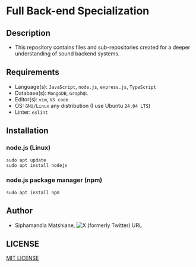 # Full Back-end Specialization

## Description
- This repository contains files and sub-repositories created for a deeper understanding of sound backend systems.

## Requirements
- Language(s): `JavaScript`, `node.js`, `express.js`, `TypeScript`
- Database(s): `MongoDB`, `GraphQL`
- Editor(s): `vim`, `VS code`
- OS: `GNU/Linux` any distribution (I use Ubuntu `24.04 LTS`)
- Linter: `eslint`

## Installation
### node.js (Linux)
```
sudo apt update
sudo apt install nodejs
```

### node.js package manager (npm)
```
sudo apt install npm
```

## Author
- Siphamandla Matshiane, ![X (formerly Twitter) URL](https://img.shields.io/twitter/url?url=https%3A%2F%2Fx.com%2FSiphamandl76892)

## LICENSE
[MIT LICENSE](LICENSE)
